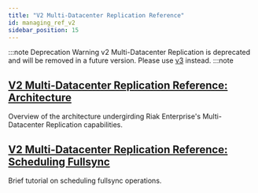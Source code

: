 ```yaml
---
title: "V2 Multi-Datacenter Replication Reference"
id: managing_ref_v2
sidebar_position: 15
---
```


[v2 mdc arch]: ./architecture
[v2 mdc fullsync]: ./scheduling-fullsync

:::note Deprecation Warning
v2 Multi-Datacenter Replication is deprecated and will be removed in a future version. Please use [v3](/docs/using/reference/v3-multi-datacenter/) instead.
:::note

## [V2 Multi-Datacenter Replication Reference: Architecture][v2 mdc arch]

Overview of the architecture undergirding Riak Enterprise's Multi-Datacenter Replication capabilities.

## [V2 Multi-Datacenter Replication Reference: Scheduling Fullsync][v2 mdc fullsync]

Brief tutorial on scheduling fullsync operations.